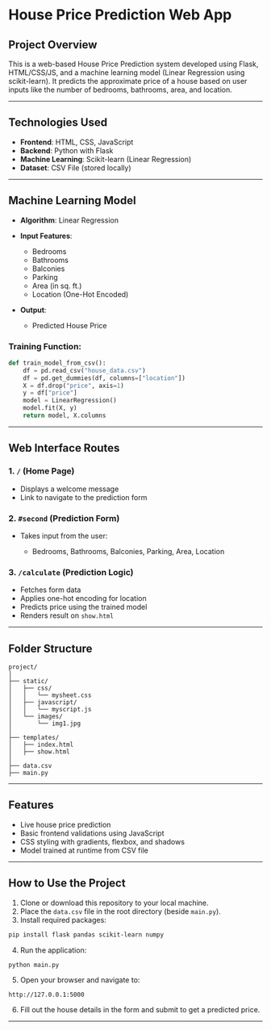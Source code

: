 #  House Price Prediction Web App

## Project Overview

This is a web-based House Price Prediction system developed using Flask, HTML/CSS/JS, and a machine learning model (Linear Regression using scikit-learn). It predicts the approximate price of a house based on user inputs like the number of bedrooms, bathrooms, area, and location.

---

## Technologies Used

* **Frontend**: HTML, CSS, JavaScript
* **Backend**: Python with Flask
* **Machine Learning**: Scikit-learn (Linear Regression)
* **Dataset**: CSV File (stored locally)

---

## Machine Learning Model

* **Algorithm**: Linear Regression
  
* **Input Features**:
  * Bedrooms
  * Bathrooms
  * Balconies
  * Parking
  * Area (in sq. ft.)
  * Location (One-Hot Encoded)
    
* **Output**:
  * Predicted House Price

### Training Function:

```python
def train_model_from_csv():
    df = pd.read_csv("house_data.csv")
    df = pd.get_dummies(df, columns=["location"])
    X = df.drop("price", axis=1)
    y = df["price"]
    model = LinearRegression()
    model.fit(X, y)
    return model, X.columns
```

---

## Web Interface Routes

### 1. `/` (Home Page)

* Displays a welcome message
* Link to navigate to the prediction form

### 2. `#second` (Prediction Form)

* Takes input from the user:

  * Bedrooms, Bathrooms, Balconies, Parking, Area, Location

### 3. `/calculate` (Prediction Logic)

* Fetches form data
* Applies one-hot encoding for location
* Predicts price using the trained model
* Renders result on `show.html`

---

## Folder Structure

```
project/
│
├── static/
│   ├── css/
│   │   └── mysheet.css
│   ├── javascript/
│   │   └── myscript.js
│   └── images/
│       └── img1.jpg
│
├── templates/
│   ├── index.html
│   ├── show.html
│
├── data.csv
├── main.py
```

---

## Features

* Live house price prediction
* Basic frontend validations using JavaScript
* CSS styling with gradients, flexbox, and shadows
* Model trained at runtime from CSV file

---

## How to Use the Project

1. Clone or download this repository to your local machine.
2. Place the `data.csv` file in the root directory (beside `main.py`). 
3. Install required packages:

```bash
pip install flask pandas scikit-learn numpy
```

4. Run the application:

```bash
python main.py
```

5. Open your browser and navigate to:

```
http://127.0.0.1:5000
```

6. Fill out the house details in the form and submit to get a predicted price.

---

